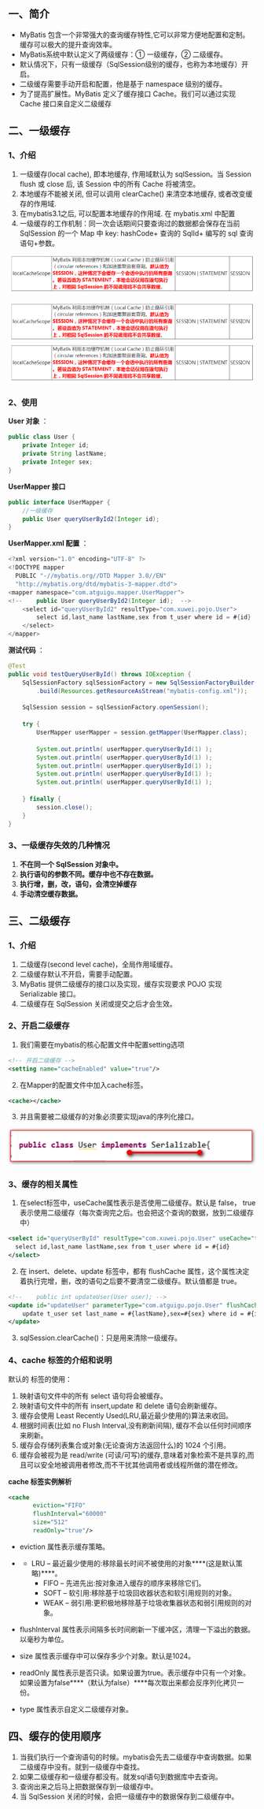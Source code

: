 ## 一、简介

- MyBatis 包含一个非常强大的查询缓存特性,它可以非常方便地配置和定制。缓存可以极大的提升查询效率。
- MyBatis系统中默认定义了两级缓存：① 一级缓存，② 二级缓存。
- 默认情况下，只有一级缓存（SqlSession级别的缓存，也称为本地缓存）开启。
- 二级缓存需要手动开启和配置，他是基于 namespace 级别的缓存。
- 为了提高扩展性。MyBatis 定义了缓存接口 Cache。我们可以通过实现 Cache 接口来自定义二级缓存

## 二、一级缓存

### 1、介绍

1. 一级缓存(local cache), 即本地缓存, 作用域默认为 sqlSession。当  Session flush 或 close 后, 该 Session 中的所有 Cache 将被清空。
2. 本地缓存不能被关闭, 但可以调用 clearCache() 来清空本地缓存, 或者改变缓存的作用域.
3. 在mybatis3.1之后, 可以配置本地缓存的作用域. 在 mybatis.xml 中配置
4. 一级缓存的工作机制：同一次会话期间只要查询过的数据都会保存在当前 SqlSession 的一个 Map 中 key: hashCode+ 查询的 SqlId+ 编写的 sql 查询语句+参数。



![image.png](../../imgs/1580356737086-618942f2-6f09-4bc4-9eeb-33dda04a357c.png)


![image.png](../../imgs/1580356706611-2031ca95-8e85-460f-be16-9869c1598324.png)![image.png](../../imgs/1580356710330-b5f2aed1-97b8-4e21-a194-72ceccfe9596.png)

### 2、使用

**User 对象** ：

```java
public class User {
    private Integer id;
    private String lastName;
    private Integer sex;
}
```

**UserMapper 接口** 

```java
public interface UserMapper {
    //一级缓存
    public User queryUserById2(Integer id);
}
```

**UserMapper.xml 配置** ：

```java
<?xml version="1.0" encoding="UTF-8" ?>
<!DOCTYPE mapper
  PUBLIC "-//mybatis.org//DTD Mapper 3.0//EN"
  "http://mybatis.org/dtd/mybatis-3-mapper.dtd">
<mapper namespace="com.atguigu.mapper.UserMapper">
<!--    public User queryUserById2(Integer id);  -->
    <select id="queryUserById2" resultType="com.xuwei.pojo.User">
        select id,last_name lastName,sex from t_user where id = #{id}
    </select>
</mapper>
```

**测试代码** ：

```java
@Test
public void testQueryUserById() throws IOException {
    SqlSessionFactory sqlSessionFactory = new SqlSessionFactoryBuilder()
        .build(Resources.getResourceAsStream("mybatis-config.xml"));

    SqlSession session = sqlSessionFactory.openSession();

    try {
        UserMapper userMapper = session.getMapper(UserMapper.class);

        System.out.println( userMapper.queryUserById(1) );
        System.out.println( userMapper.queryUserById(1) );
        System.out.println( userMapper.queryUserById(1) );
        System.out.println( userMapper.queryUserById(1) );
        System.out.println( userMapper.queryUserById(1) );

    } finally {
        session.close();
    }
}
```

### 3、一级缓存失效的几种情况

1. **不在同一个 SqlSession 对象中。**
2. **执行语句的参数不同。缓存中也不存在数据。**
3. **执行增，删，改，语句，会清空掉缓存**
4. **手动清空缓存数据。**

## 三、二级缓存

### 1、介绍

1. 二级缓存(second level cache)，全局作用域缓存。
2. 二级缓存默认不开启，需要手动配置。
3. MyBatis 提供二级缓存的接口以及实现，缓存实现要求 POJO 实现 Serializable 接口。
4. 二级缓存在 SqlSession 关闭或提交之后才会生效。

### 2、开启二级缓存

1. 我们需要在mybatis的核心配置文件中配置setting选项

```xml
<!-- 开启二级缓存 -->
<setting name="cacheEnabled" value="true"/>
```

2. 在Mapper的配置文件中加入cache标签。

```xml
<cache></cache>
```

3. 并且需要被二级缓存的对象必须要实现java的序列化接口。

![image.png](../../imgs/1575291857697-a85a4416-3852-41ed-ae79-21f04c9248bf.png)

### 3、缓存的相关属性

1. 在select标签中，useCache属性表示是否使用二级缓存。默认是 false， true 表示使用二级缓存（每次查询完之后。也会把这个查询的数据，放到二级缓存中）

```xml
<select id="queryUserById" resultType="com.xuwei.pojo.User" useCache="true">
  select id,last_name lastName,sex from t_user where id = #{id}
</select>
```

2. 在 insert、delete、update 标签中，都有 flushCache 属性，这个属性决定着执行完增，删，改的语句之后要不要清空二级缓存。默认值都是 true。

```xml
<!--    public int updateUser(User user); -->
<update id="updateUser" parameterType="com.atguigu.pojo.User" flushCache="false">
    update t_user set last_name = #{lastName},sex=#{sex} where id = #{id}
</update>
```

3. sqlSession.clearCache()：只是用来清除一级缓存。

### 4、cache 标签的介绍和说明

默认的 <cache/> 标签的使用：

1. 映射语句文件中的所有 select 语句将会被缓存。
2. 映射语句文件中的所有 insert,update 和 delete 语句会刷新缓存。
3. 缓存会使用 Least Recently Used(LRU,最近最少使用的)算法来收回。
4. 根据时间表(比如 no Flush Interval,没有刷新间隔), 缓存不会以任何时间顺序 来刷新。
5. 缓存会存储列表集合或对象(无论查询方法返回什么)的 1024 个引用。
6. 缓存会被视为是 read/write (可读/可写)的缓存,意味着对象检索不是共享的,而 且可以安全地被调用者修改,而不干扰其他调用者或线程所做的潜在修改。

**cache 标签实例解析** 

```xml
<cache
       eviction="FIFO"
       flushInterval="60000"
       size="512"
       readOnly="true"/>
```

- eviction 属性表示缓存策略。

- - LRU – 最近最少使用的:移除最长时间不被使用的对象***\*(这是默认策略)\****。
    - FIFO – 先进先出:按对象进入缓存的顺序来移除它们。
    - SOFT – 软引用:移除基于垃圾回收器状态和软引用规则的对象。
    - WEAK – 弱引用:更积极地移除基于垃圾收集器状态和弱引用规则的对象。

- flushInterval 	属性表示间隔多长时间刷新一下缓冲区，清理一下溢出的数据。以毫秒为单位。
- size 				属性表示缓存中可以保存多少个对象。默认是1024。
- readOnly			属性表示是否只读。如果设置为true。表示缓存中只有一个对象。如果设置为false***\*（默认为false）\****每次取出来都会反序列化拷贝一份。
- type				属性表示自定义二级缓存对象。

## 四、缓存的使用顺序

1. 当我们执行一个查询语句的时候。mybatis会先去二级缓存中查询数据。如果二级缓存中没有。就到一级缓存中查找。
2. 如果二级缓存和一级缓存都没有。就发sql语句到数据库中去查询。
3. 查询出来之后马上把数据保存到一级缓存中。
4. 当 SqlSession 关闭的时候，会把一级缓存中的数据保存到二级缓存中。